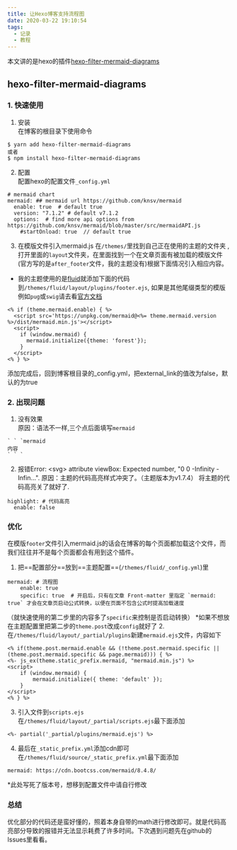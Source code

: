 ```yaml
---
title: 让Hexo博客支持流程图
date: 2020-03-22 19:10:54
tags: 
  - 记录
  - 教程
---
```


本文讲的是hexo的插件[hexo-filter-mermaid-diagrams](https://github.com/webappdevelp/hexo-filter-mermaid-diagrams)
## hexo-filter-mermaid-diagrams

### 1. 快速使用
1. 安装<br>
在博客的根目录下使用命令
```
$ yarn add hexo-filter-mermaid-diagrams
或者
$ npm install hexo-filter-mermaid-diagrams
```
2. 配置<br>
配置hexo的配置文件`_config.yml`

```
# mermaid chart
mermaid: ## mermaid url https://github.com/knsv/mermaid
  enable: true  # default true
  version: "7.1.2" # default v7.1.2
  options:  # find more api options from https://github.com/knsv/mermaid/blob/master/src/mermaidAPI.js
    #startOnload: true  // default true
```

3. 在模版文件引入mermaid.js
在`/themes/`里找到自己正在使用的主题的文件夹 ,打开里面的`layout`文件夹，在里面找到一个在文章页面有被加载的模版文件(官方写的是`after_footer`文件，我的主题没有)根据下面情况引入相应内容。

- 我的主题使用的是[fluid](https://github.com/fluid-dev/hexo-theme-fluid)就添加下面的代码到`/themes/fluid/layout/plugins/footer.ejs`, 如果是其他尾缀类型的模版例如`pug`或`swig`请去看[官方文档](https://github.com/webappdevelp/hexo-filter-mermaid-diagrams)<br>

```
<% if (theme.mermaid.enable) { %>
  <script src='https://unpkg.com/mermaid@<%= theme.mermaid.version %>/dist/mermaid.min.js'></script>
  <script>
    if (window.mermaid) {
      mermaid.initialize({theme: 'forest'});
    }
  </script>
<% } %>
```

添加完成后，回到博客根目录的_config.yml，把external_link的值改为false，默认的为true

### 2. 出现问题
1. 没有效果<br>
原因：语法不一样,三个点后面填写`mermaid`

```
` ` `mermaid
内容
` ` `
```

2. 报错Error: \<svg> attribute viewBox: Expected number, "0 0 -Infinity -Infin…".
原因：主题的代码高亮样式冲突了。（主题版本为v1.7.4）
将主题的代码高亮关了就好了.
```
highlight: # 代码高亮
  enable: false
```

### 优化
在模版`footer`文件引入mermaid.js的话会在博客的每个页面都加载这个文件，而我们往往并不是每个页面都会有用到这个插件。
1. 把==配置部分==放到==主题配置==(`/themes/fluid/_config.yml`)里<br>
```
mermaid: # 流程图
    enable: true
    specific: true  # 开启后，只有在文章 Front-matter 里指定 `mermaid: true` 才会在文章页启动公式转换，以便在页面不包含公式时提高加载速度
```
（就快速使用的第二步里的内容多了`specific`来控制是否启动转换）
*如果不想放在主题配置里把第二步的`theme.post`改成`config`就好了
2. 在`/themes/fluid/layout/_partial/plugins`新建`mermaid.ejs`文件，内容如下<br>
```
<% if(theme.post.mermaid.enable && (!theme.post.mermaid.specific || (theme.post.mermaid.specific && page.mermaid))) { %>
<%- js_ex(theme.static_prefix.mermaid, "mermaid.min.js") %>
<script>
    if (window.mermaid) {
        mermaid.initialize({ theme: 'default' });
    }
</script>
<% } %>
```
3. 引入文件到`scripts.ejs`<br>
在`/themes/fluid/layout/_partial/scripts.ejs`最下面添加
```
<%- partial('_partial/plugins/mermaid.ejs') %>
```
4. 最后在`_static_prefix.yml`添加cdn即可
在`/themes/fluid/source/_static_prefix.yml`最下面添加
```
mermaid: https://cdn.bootcss.com/mermaid/8.4.8/
```
*此处写死了版本号，想移到配置文件中请自行修改

### 总结
优化部分的代码还是蛮好懂的，照着本身自带的math进行修改即可。就是代码高亮部分导致的报错并无法显示耗费了许多时间。下次遇到问题先在github的Issues里看看。